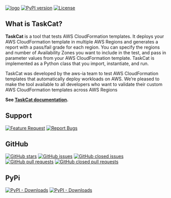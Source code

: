 [![logo](https://raw.githubusercontent.com/aws-ia/taskcat/main/assets/docs/images/tcat.png)](https://taskcat.io/)
[![PyPI version](https://badge.fury.io/py/taskcat.svg)](https://badge.fury.io/py/taskcat) [![License](https://img.shields.io/badge/License-Apache%202.0-blue.svg)](https://opensource.org/licenses/Apache-2.0)



## What is TaskCat?
**TaskCat** is a tool that tests AWS CloudFormation templates. It deploys your AWS
CloudFormation template in multiple AWS Regions and generates a report with a pass/fail
grade for each region. You can specify the regions and number of Availability Zones you
want to include in the test, and pass in parameter values from your AWS CloudFormation
template. TaskCat is implemented as a Python class that you import, instantiate, and run.

TaskCat was developed by the aws-ia team to test AWS CloudFormation templates
that automatically deploy workloads on AWS. We’re pleased to make the tool available to
all developers who want to validate their custom AWS CloudFormation templates across
AWS Regions

__See [TaskCat documentation](https://aws-ia.github.io/taskcat/).__

## Support
[![Feature Request](https://img.shields.io/badge/Open%20Issues-Feature%20Request-green.svg)](https://github.com/aws-ia/taskcat/issues/new/choose)
[![Report Bugs](https://img.shields.io/badge/Open%20Issue-Report%20Bug-red.svg)](https://github.com/aws-ia/taskcat/issues/new/choose)

## GitHub

[![GitHub stars](https://img.shields.io/github/stars/aws-ia/taskcat.svg?style=social&label=Stars)](https://github.com/aws-ia/taskcat)
[![GitHub issues](https://img.shields.io/github/issues/aws-ia/taskcat.svg)](https://github.com/aws-ia/taskcat/issues)
[![GitHub closed issues](https://img.shields.io/github/issues-closed-raw/aws-ia/taskcat.svg)](https://github.com/aws-ia/taskcat/issues?q=is%3Aissue+is%3Aclosed)
[![GitHub pull requests](https://img.shields.io/github/issues-pr/aws-ia/taskcat.svg)](https://github.com/aws-ia/taskcat/pulls)
[![GitHub closed pull requests](https://img.shields.io/github/issues-pr-closed-raw/aws-ia/taskcat.svg)](https://github.com/aws-ia/taskcat/pulls?q=is%3Apr+is%3Aclosed)

## PyPi

[![PyPI - Downloads](https://img.shields.io/pypi/dw/taskcat.svg)](https://pypi.org/project/taskcat/#history)
[![PyPI - Downloads](https://img.shields.io/pypi/dm/taskcat.svg)](https://pypi.org/project/taskcat/#history)
